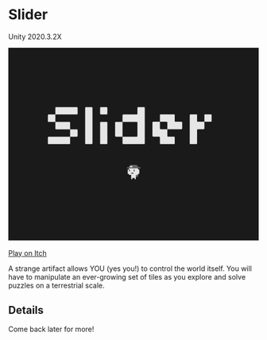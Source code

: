 # Slider
Unity 2020.3.2X

![Image](Slider/Assets/Sprites/title.png?raw=true "Title")

[Play on Itch](https://randomerz.itch.io/slider)

A strange artifact allows YOU (yes you!) to control the world itself. You will have to manipulate an ever-growing set of tiles as you explore and solve puzzles on a terrestrial scale.


## Details

Come back later for more!